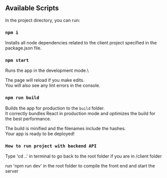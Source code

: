 ## Available Scripts

In the project directory, you can run:

### `npm i`

Installs all node dependencies related to the client project specified in the package.json file.

### `npm start`

Runs the app in the development mode.\

The page will reload if you make edits.\
You will also see any lint errors in the console.

### `npm run build`

Builds the app for production to the `build` folder.\
It correctly bundles React in production mode and optimizes the build for the best performance.

The build is minified and the filenames include the hashes.\
Your app is ready to be deployed!

### `How to run project with backend API`

Type 'cd ..' in terminal to go back to the root folder if you are in /client folder

run 'npm run dev' in the root folder to compile the front end and start the server
